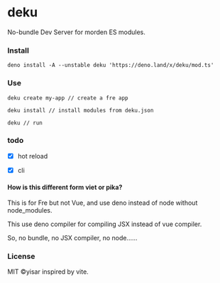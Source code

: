 # deku

No-bundle Dev Server for morden ES modules.

### Install

```shell
deno install -A --unstable deku 'https://deno.land/x/deku/mod.ts'
```

### Use

```shell
deku create my-app // create a fre app
```

```shell
deku install // install modules from deku.json
```

```shell
deku // run
```

### todo

- [x] hot reload

- [x] cli

#### How is this different form viet or pika?

This is for Fre but not Vue, and use deno instead of node without node_modules.

This use deno compiler for compiling JSX instead of vue compiler.

So, no bundle, no JSX compiler, no node……

### License

MIT ©yisar inspired by vite.

